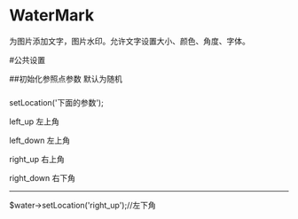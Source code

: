 WaterMark
=========

 为图片添加文字，图片水印。允许文字设置大小、颜色、角度、字体。

#公共设置


##初始化参照点参数	默认为随机
>###
setLocation('下面的参数'); 

left_up		左上角

left_down	左上角

right_up	右上角

right_down	右下角

***********************
$water->setLocation('right_up');//左下角




